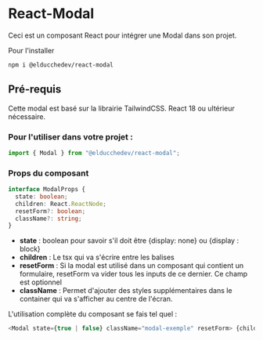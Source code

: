 # React-Modal

Ceci est un composant React pour intégrer une Modal dans son projet.

Pour l'installer

```bash
npm i @elducchedev/react-modal
```
## Pré-requis
Cette modal est basé sur la librairie TailwindCSS.
React 18 ou ultérieur nécessaire.

### Pour l'utiliser dans votre projet :

```javascript
import { Modal } from "@elducchedev/react-modal";
```

### Props du composant

```typescript
interface ModalProps {
  state: boolean;
  children: React.ReactNode;
  resetForm?: boolean;
  className?: string;
}
```

- **state** : boolean pour savoir s'il doit être {display: none} ou {display : block}
- **children** : Le tsx qui va s'écrire entre les balises <Modal> </Modal>
- **resetForm** : Si la modal est utilisé dans un composant qui contient un formulaire, resetForm va vider tous les inputs de ce dernier. Ce champ est optionnel
- **className** : Permet d'ajouter des styles supplémentaires dans le container qui va s'afficher au centre de l'écran.

L'utilisation complète du composant se fais tel quel :

```javascript
<Modal state={true | false} className="modal-exemple" resetForm> {children} </Modal>
```
